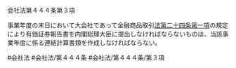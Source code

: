 会社法第４４４条第３項

事業年度の末日において大会社であって金融商品取引[法第二十四条第一項](会社法＿＿＿＿第２４条第１項)の規定により有価証券報告書を内閣総理大臣に提出しなければならないものは、当該事業年度に係る連結計算書類を作成しなければならない。

#会社法
#会社法/第４４４条
#会社法/第４４４条/第３項
